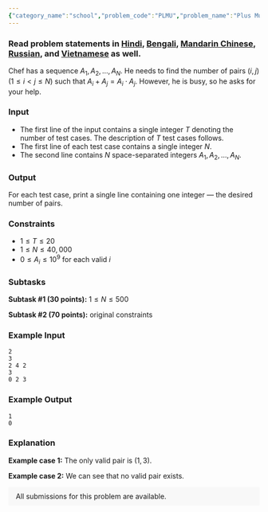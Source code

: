 ```yaml
---
{"category_name":"school","problem_code":"PLMU","problem_name":"Plus Multiply","problemComponents":{"constraints":"","constraintsState":false,"subtasks":"","subtasksState":false,"inputFormat":"","inputFormatState":false,"outputFormat":"","outputFormatState":false,"sampleTestCases":{"0":{"id":1,"input":"2\r\n3\r\n2 4 2\r\n3\r\n0 2 3","output":"1\r\n0","explanation":"**Example case 1:** The only valid pair is $(1, 3)$.\r\n\r\n**Example case 2:** We can see that no valid pair exists.","isDeleted":false}}},"video_editorial_url":"https://youtu.be/A91J6Z1y2EM","languages_supported":{"0":"CPP14","1":"C","2":"JAVA","3":"PYTH 3.6","4":"PYTH","5":"PYP3","6":"CS2","7":"ADA","8":"PYPY","9":"TEXT","10":"PAS fpc","11":"NODEJS","12":"RUBY","13":"PHP","14":"GO","15":"HASK","16":"TCL","17":"PERL","18":"SCALA","19":"LUA","20":"kotlin","21":"BASH","22":"JS","23":"LISP sbcl","24":"rust","25":"PAS gpc","26":"BF","27":"CLOJ","28":"R","29":"D","30":"CAML","31":"FORT","32":"ASM","33":"swift","34":"FS","35":"WSPC","36":"LISP clisp","37":"SQL","38":"SCM guile","39":"PERL6","40":"ERL","41":"CLPS","42":"ICK","43":"NICE","44":"PRLG","45":"ICON","46":"COB","47":"SCM chicken","48":"PIKE","49":"SCM qobi","50":"ST","51":"NEM"},"max_timelimit":1,"source_sizelimit":50000,"problem_author":"vivek_1998299","problem_tester":"","date_added":"30-08-2019","tags":{"0":"arithmetic","1":"cakewalk","2":"dec19","3":"melfice","4":"vivek_1998299"},"problem_difficulty_level":"Cakewalk","best_tag":"Arithmetic Progression","editorial_url":"https://discuss.codechef.com/problems/PLMU","time":{"view_start_date":1576488720,"submit_start_date":1576488720,"visible_start_date":1576488720,"end_date":1735669800},"is_direct_submittable":false,"problemDiscussURL":"https://discuss.codechef.com/search?q=PLMU","is_proctored":false,"visitedContests":{},"layout":"problem"}
---
```

### Read problem statements in [Hindi](https://www.codechef.com/download/translated/DEC19/hindi/PLMU.pdf), [Bengali](https://www.codechef.com/download/translated/DEC19/bengali/PLMU.pdf), [Mandarin Chinese](https://www.codechef.com/download/translated/DEC19/mandarin/PLMU.pdf), [Russian](https://www.codechef.com/download/translated/DEC19/russian/PLMU.pdf), and [Vietnamese](https://www.codechef.com/download/translated/DEC19/vietnamese/PLMU.pdf) as well.

Chef has a sequence $A_1, A_2, \ldots, A_N$. He needs to find the number of pairs $(i, j)$ ($1 \le i \lt j \le N$) such that $A_i + A_j = A_i \cdot A_j$. However, he is busy, so he asks for your help.

### Input
- The first line of the input contains a single integer $T$ denoting the number of test cases. The description of $T$ test cases follows.
- The first line of each test case contains a single integer $N$.
- The second line contains $N$ space-separated integers $A_1, A_2, \ldots, A_N$.

### Output
For each test case, print a single line containing one integer ― the desired number of pairs.

### Constraints
- $1 \le T \le 20$
- $1 \le N \le 40,000$
- $0 \le A_i \le 10^9$ for each valid $i$

### Subtasks
**Subtask #1 (30 points):** $1 \le N \le 500$

**Subtask #2 (70 points):** original constraints

### Example Input
```
2
3
2 4 2
3
0 2 3
```

### Example Output
```
1
0
```

### Explanation
**Example case 1:** The only valid pair is $(1, 3)$.

**Example case 2:** We can see that no valid pair exists.

<aside style='background: #f8f8f8;padding: 10px 15px;'><div>All submissions for this problem are available.</div></aside>